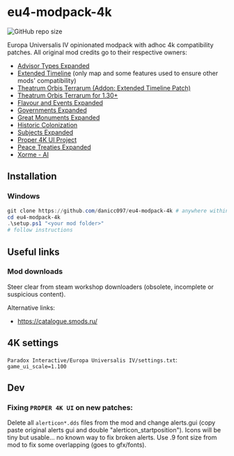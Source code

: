 # eu4-modpack-4k

![GitHub repo size](https://img.shields.io/github/repo-size/danicc097/eu4-modpack-4k)

Europa Universalis IV opinionated modpack with adhoc 4k compatibility patches. All
original mod credits go to their respective owners:

- [Advisor Types Expanded](https://steamcommunity.com/sharedfiles/filedetails/?id=2737385499)
- [Extended Timeline](https://steamcommunity.com/sharedfiles/filedetails/?id=217416366)
  (only map and some features used to ensure other mods' compatibility)
- [Theatrum Orbis Terrarum (Addon: Extended Timeline Patch)](https://steamcommunity.com/sharedfiles/filedetails/?id=2520382130)
- [Theatrum Orbis Terrarum for 1.30+](https://steamcommunity.com/sharedfiles/filedetails/?id=1867433999)
- [Flavour and Events Expanded](https://steamcommunity.com/sharedfiles/filedetails/?id=2185445645)
- [Governments Expanded](https://steamcommunity.com/sharedfiles/filedetails/?id=1596815683)
- [Great Monuments Expanded](https://steamcommunity.com/workshop/filedetails/?id=2469419235)
- [Historic Colonization](https://steamcommunity.com/sharedfiles/filedetails/?id=2252832069)
- [Subjects Expanded](https://steamcommunity.com/sharedfiles/filedetails/?id=1834079712)
- [Proper 4K UI Project](https://steamcommunity.com/sharedfiles/filedetails/?id=2860690691)
- [Peace Treaties Expanded](https://steamcommunity.com/sharedfiles/filedetails/?id=2615504872)
- [Xorme - AI](https://steamcommunity.com/sharedfiles/filedetails/?id=2451296932)

## Installation

### Windows

```powershell
git clone https://github.com/danicc097/eu4-modpack-4k # anywhere within your machine, need not be same disk. approx 6GB uncompressed
cd eu4-modpack-4k
.\setup.ps1 "<your mod folder>"
# follow instructions
```

## Useful links

### Mod downloads
Steer clear from steam workshop downloaders (obsolete, incomplete or suspicious
content).

Alternative links:
  - https://catalogue.smods.ru/


## 4K settings

`Paradox Interactive/Europa Universalis IV/settings.txt`: ``game_ui_scale=1.100``

## Dev

### Fixing `PROPER 4K UI` on new patches:

Delete all `alerticon*.dds` files from the mod and change alerts.gui (copy paste original alerts gui and double "alerticon_startposition").
Icons will be tiny but usable... no known way to fix broken alerts.
Use .9 font size from mod to fix some overlapping (goes to gfx/fonts).



